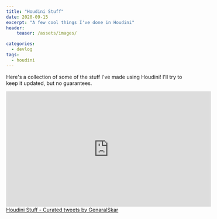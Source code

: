 ```yaml
---
title: "Houdini Stuff"
date: 2020-09-15
excerpt: "A few cool things I've done in Houdini"
header:
    teaser: /assets/images/

categories:
  - devlog
tags:
  - houdini
---
```

Here's a collection of some of the stuff I've made using Houdini! I'll try to keep it updated, but no guarantees.

<iframe width="560" height="315" src="https://www.youtube.com/embed/LH_iWZ5J_jo" frameborder="0" allow="accelerometer; autoplay; clipboard-write; encrypted-media; gyroscope; picture-in-picture" allowfullscreen></iframe>
<a class="twitter-timeline" data-height="2000" href="https://twitter.com/GenaralSkar/timelines/1306043522542231552?ref_src=twsrc%5Etfw">Houdini Stuff - Curated tweets by GenaralSkar</a> <script async src="https://platform.twitter.com/widgets.js" charset="utf-8"></script> 